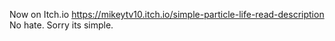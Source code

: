 Now on Itch.io
https://mikeytv10.itch.io/simple-particle-life-read-description
No hate. Sorry its simple.
